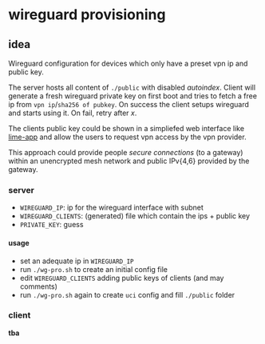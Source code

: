 # wireguard provisioning

## idea

Wireguard configuration for devices which only have a preset vpn ip and public
key.

The server hosts all content of `./public` with disabled *autoindex*.
Client will generate a fresh wireguard private key on first boot and tries to
fetch a free ip from `vpn ip`/`sha256 of pubkey`. On success the client
setups wireguard and starts using it. On fail, retry after *x*.

The clients public key could be shown in a simpliefed web interface like
[lime-app](https://github.com/libremesh/lime-app/) and allow the users to
request vpn access by the vpn provider.

This approach could provide people *secure connections* (to a gateway) within
an unencrypted mesh network and public IPv{4,6} provided by the gateway.

### server

* `WIREGUARD_IP`: ip for the wireguard interface with subnet
* `WIREGUARD_CLIENTS`: (generated) file which contain the ips + public key
* `PRIVATE_KEY`: guess

#### usage

* set an adequate ip in `WIREGUARD_IP`
* run `./wg-pro.sh` to create an initial config file
* edit `WIREGUARD_CLIENTS` adding public keys of clients (and may comments)
* run `./wg-pro.sh` again to create `uci` config and fill `./public` folder

### client

**tba**

